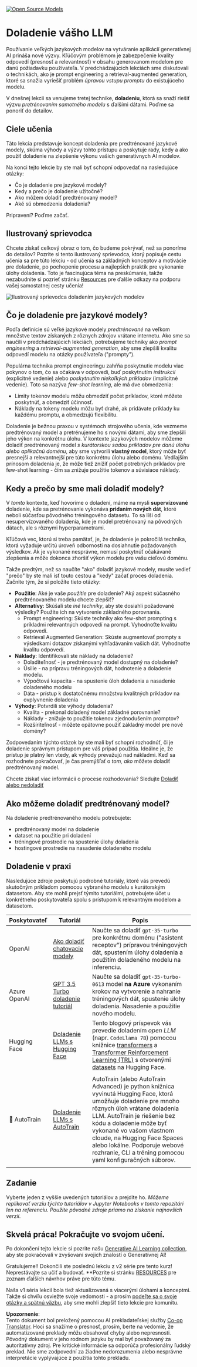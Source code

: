 <!--
CO_OP_TRANSLATOR_METADATA:
{
  "original_hash": "68664f7e754a892ae1d8d5e2b7bd2081",
  "translation_date": "2025-05-20T07:57:44+00:00",
  "source_file": "18-fine-tuning/README.md",
  "language_code": "sk"
}
-->
[![Open Source Models](../../../translated_images/18-lesson-banner.8487555c3e3225eefc1dc84e72c8e00bce1ee76db867a080628fb0fbb04aa0d2.sk.png)](https://aka.ms/gen-ai-lesson18-gh?WT.mc_id=academic-105485-koreyst)

# Doladenie vášho LLM

Používanie veľkých jazykových modelov na vytváranie aplikácií generatívnej AI prináša nové výzvy. Kľúčovým problémom je zabezpečenie kvality odpovedí (presnosť a relevantnosť) v obsahu generovanom modelom pre danú požiadavku používateľa. V predchádzajúcich lekciách sme diskutovali o technikách, ako je prompt engineering a retrieval-augmented generation, ktoré sa snažia vyriešiť problém _úpravou vstupu promptu_ do existujúceho modelu.

V dnešnej lekcii sa venujeme tretej technike, **doladeniu**, ktorá sa snaží riešiť výzvu _pretrénovaním samotného modelu_ s ďalšími dátami. Poďme sa ponoriť do detailov.

## Ciele učenia

Táto lekcia predstavuje koncept doladenia pre predtrénované jazykové modely, skúma výhody a výzvy tohto prístupu a poskytuje rady, kedy a ako použiť doladenie na zlepšenie výkonu vašich generatívnych AI modelov.

Na konci tejto lekcie by ste mali byť schopní odpovedať na nasledujúce otázky:

- Čo je doladenie pre jazykové modely?
- Kedy a prečo je doladenie užitočné?
- Ako môžem doladiť predtrénovaný model?
- Aké sú obmedzenia doladenia?

Pripravení? Poďme začať.

## Ilustrovaný sprievodca

Chcete získať celkový obraz o tom, čo budeme pokrývať, než sa ponoríme do detailov? Pozrite si tento ilustrovaný sprievodca, ktorý popisuje cestu učenia sa pre túto lekciu - od učenia sa základných konceptov a motivácie pre doladenie, po pochopenie procesu a najlepších praktík pre vykonanie úlohy doladenia. Toto je fascinujúca téma na preskúmanie, takže nezabudnite si pozrieť stránku [Resources](./RESOURCES.md?WT.mc_id=academic-105485-koreyst) pre ďalšie odkazy na podporu vašej samostatnej cesty učenia!

![Ilustrovaný sprievodca doladením jazykových modelov](../../../translated_images/18-fine-tuning-sketchnote.92733966235199dd260184b1aae3a84b877c7496bc872d8e63ad6fa2dd96bafc.sk.png)

## Čo je doladenie pre jazykové modely?

Podľa definície sú veľké jazykové modely _predtrénované_ na veľkom množstve textov získaných z rôznych zdrojov vrátane internetu. Ako sme sa naučili v predchádzajúcich lekciách, potrebujeme techniky ako _prompt engineering_ a _retrieval-augmented generation_, aby sme zlepšili kvalitu odpovedí modelu na otázky používateľa ("prompty").

Populárna technika prompt engineeringu zahŕňa poskytnutie modelu viac pokynov o tom, čo sa očakáva v odpovedi, buď poskytnutím _inštrukcií_ (explicitné vedenie) alebo _poskytnutím niekoľkých príkladov_ (implicitné vedenie). Toto sa nazýva _few-shot learning_, ale má dve obmedzenia:

- Limity tokenov modelu môžu obmedziť počet príkladov, ktoré môžete poskytnúť, a obmedziť účinnosť.
- Náklady na tokeny modelu môžu byť drahé, ak pridávate príklady ku každému promptu, a obmedzujú flexibilitu.

Doladenie je bežnou praxou v systémoch strojového učenia, kde vezmeme predtrénovaný model a pretrénujeme ho s novými dátami, aby sme zlepšili jeho výkon na konkrétnu úlohu. V kontexte jazykových modelov môžeme doladiť predtrénovaný model _s kurátorskou sadou príkladov pre danú úlohu alebo aplikačnú doménu_, aby sme vytvorili **vlastný model**, ktorý môže byť presnejší a relevantnejší pre túto konkrétnu úlohu alebo doménu. Vedľajším prínosom doladenia je, že môže tiež znížiť počet potrebných príkladov pre few-shot learning - čím sa znižuje použitie tokenov a súvisiace náklady.

## Kedy a prečo by sme mali doladiť modely?

V _tomto_ kontexte, keď hovoríme o doladení, máme na mysli **supervízované** doladenie, kde sa pretrénovanie vykonáva **pridaním nových dát**, ktoré neboli súčasťou pôvodného tréningového datasetu. To sa líši od nesupervízovaného doladenia, kde je model pretrénovaný na pôvodných dátach, ale s rôznymi hyperparametrami.

Kľúčová vec, ktorú si treba pamätať, je, že doladenie je pokročilá technika, ktorá vyžaduje určitú úroveň odbornosti na dosiahnutie požadovaných výsledkov. Ak je vykonané nesprávne, nemusí poskytnúť očakávané zlepšenia a môže dokonca zhoršiť výkon modelu pre vašu cieľovú doménu.

Takže predtým, než sa naučíte "ako" doladiť jazykové modely, musíte vedieť "prečo" by ste mali ísť touto cestou a "kedy" začať proces doladenia. Začnite tým, že si položíte tieto otázky:

- **Použitie**: Aké je vaše _použitie_ pre doladenie? Aký aspekt súčasného predtrénovaného modelu chcete zlepšiť?
- **Alternatívy**: Skúšali ste _iné techniky_, aby ste dosiahli požadované výsledky? Použite ich na vytvorenie základného porovnania.
  - Prompt engineering: Skúste techniky ako few-shot prompting s príkladmi relevantných odpovedí na prompt. Vyhodnoťte kvalitu odpovedí.
  - Retrieval Augmented Generation: Skúste augmentovať prompty s výsledkami dotazov získanými vyhľadávaním vašich dát. Vyhodnoťte kvalitu odpovedí.
- **Náklady**: Identifikovali ste náklady na doladenie?
  - Doladiteľnosť - je predtrénovaný model dostupný na doladenie?
  - Úsilie - na prípravu tréningových dát, hodnotenie a doladenie modelu.
  - Výpočtová kapacita - na spustenie úloh doladenia a nasadenie doladeného modelu
  - Dáta - prístup k dostatočnému množstvu kvalitných príkladov na ovplyvnenie doladenia
- **Výhody**: Potvrdili ste výhody doladenia?
  - Kvalita - prekonal doladený model základné porovnanie?
  - Náklady - znižuje to použitie tokenov zjednodušením promptov?
  - Rozšíriteľnosť - môžete opätovne použiť základný model pre nové domény?

Zodpovedaním týchto otázok by ste mali byť schopní rozhodnúť, či je doladenie správnym prístupom pre váš prípad použitia. Ideálne je, že prístup je platný len vtedy, ak výhody prevažujú nad nákladmi. Keď sa rozhodnete pokračovať, je čas premýšľať o _tom, ako_ môžete doladiť predtrénovaný model.

Chcete získať viac informácií o procese rozhodovania? Sledujte [Doladiť alebo nedoladiť](https://www.youtube.com/watch?v=0Jo-z-MFxJs)

## Ako môžeme doladiť predtrénovaný model?

Na doladenie predtrénovaného modelu potrebujete:

- predtrénovaný model na doladenie
- dataset na použitie pri doladení
- tréningové prostredie na spustenie úlohy doladenia
- hostingové prostredie na nasadenie doladeného modelu

## Doladenie v praxi

Nasledujúce zdroje poskytujú podrobné tutoriály, ktoré vás prevedú skutočným príkladom pomocou vybraného modelu s kurátorským datasetom. Aby ste mohli prejsť týmito tutoriálmi, potrebujete účet u konkrétneho poskytovateľa spolu s prístupom k relevantným modelom a datasetom.

| Poskytovateľ | Tutoriál                                                                                                                                                                       | Popis                                                                                                                                                                                                                                                                                                                                                                                                                        |
| ------------ | ------------------------------------------------------------------------------------------------------------------------------------------------------------------------------ | ---------------------------------------------------------------------------------------------------------------------------------------------------------------------------------------------------------------------------------------------------------------------------------------------------------------------------------------------------------------------------------------------------------------------------------- |
| OpenAI       | [Ako doladiť chatovacie modely](https://github.com/openai/openai-cookbook/blob/main/examples/How_to_finetune_chat_models.ipynb?WT.mc_id=academic-105485-koreyst)                | Naučte sa doladiť `gpt-35-turbo` pre konkrétnu doménu ("asistent receptov") prípravou tréningových dát, spustením úlohy doladenia a použitím doladeného modelu na inferenciu.                                                                                                                                                                                                                                              |
| Azure OpenAI | [GPT 3.5 Turbo doladenie tutoriál](https://learn.microsoft.com/azure/ai-services/openai/tutorials/fine-tune?tabs=python-new%2Ccommand-line?WT.mc_id=academic-105485-koreyst) | Naučte sa doladiť `gpt-35-turbo-0613` model **na Azure** vykonaním krokov na vytvorenie a nahranie tréningových dát, spustenie úlohy doladenia. Nasadenie a použitie nového modelu.                                                                                                                                                                                                                                                                 |
| Hugging Face | [Doladenie LLMs s Hugging Face](https://www.philschmid.de/fine-tune-llms-in-2024-with-trl?WT.mc_id=academic-105485-koreyst)                                               | Tento blogový príspevok vás prevedie doladením _open LLM_ (napr. `CodeLlama 7B`) pomocou knižnice [transformers](https://huggingface.co/docs/transformers/index?WT.mc_id=academic-105485-koreyst) a [Transformer Reinforcement Learning (TRL)](https://huggingface.co/docs/trl/index?WT.mc_id=academic-105485-koreyst]) s otvorenými [datasets](https://huggingface.co/docs/datasets/index?WT.mc_id=academic-105485-koreyst) na Hugging Face. |
|              |                                                                                                                                                                                |                                                                                                                                                                                                                                                                                                                                                                                                                                    |
| 🤗 AutoTrain | [Doladenie LLMs s AutoTrain](https://github.com/huggingface/autotrain-advanced/?WT.mc_id=academic-105485-koreyst)                                                         | AutoTrain (alebo AutoTrain Advanced) je python knižnica vyvinutá Hugging Face, ktorá umožňuje doladenie pre mnoho rôznych úloh vrátane doladenia LLM. AutoTrain je riešenie bez kódu a doladenie môže byť vykonané vo vašom vlastnom cloude, na Hugging Face Spaces alebo lokálne. Podporuje webové rozhranie, CLI a tréning pomocou yaml konfiguračných súborov.                                                                               |
|              |                                                                                                                                                                                |                                                                                                                                                                                                                                                                                                                                                                                                                                    |

## Zadanie

Vyberte jeden z vyššie uvedených tutoriálov a prejdite ho. _Môžeme replikovať verziu týchto tutoriálov v Jupyter Notebooks v tomto repozitári len na referenciu. Použite pôvodné zdroje priamo na získanie najnovších verzií_.

## Skvelá práca! Pokračujte vo svojom učení.

Po dokončení tejto lekcie si pozrite našu [Generative AI Learning collection](https://aka.ms/genai-collection?WT.mc_id=academic-105485-koreyst), aby ste pokračovali v zvyšovaní svojich znalostí o Generatívnej AI!

Gratulujeme!! Dokončili ste poslednú lekciu z v2 série pre tento kurz! Neprestávajte sa učiť a budovať. \*\*Pozrite si stránku [RESOURCES](RESOURCES.md?WT.mc_id=academic-105485-koreyst) pre zoznam ďalších návrhov práve pre túto tému.

Naša v1 séria lekcií bola tiež aktualizovaná s viacerými úlohami a konceptmi. Takže si chvíľu osviežte svoje vedomosti - a prosím [podeľte sa o svoje otázky a spätnú väzbu](https://github.com/microsoft/generative-ai-for-beginners/issues?WT.mc_id=academic-105485-koreyst), aby sme mohli zlepšiť tieto lekcie pre komunitu.

**Upozornenie**:  
Tento dokument bol preložený pomocou AI prekladateľskej služby [Co-op Translator](https://github.com/Azure/co-op-translator). Hoci sa snažíme o presnosť, prosím, berte na vedomie, že automatizované preklady môžu obsahovať chyby alebo nepresnosti. Pôvodný dokument v jeho rodnom jazyku by mal byť považovaný za autoritatívny zdroj. Pre kritické informácie sa odporúča profesionálny ľudský preklad. Nie sme zodpovední za žiadne nedorozumenia alebo nesprávne interpretácie vyplývajúce z použitia tohto prekladu.